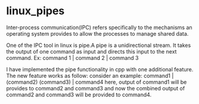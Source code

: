 # linux_pipes

Inter-process communication(IPC) refers specifically to the mechanisms 
an operating system provides to allow the processes to manage shared data.

One of the IPC tool in linux is pipe.A pipe is a unidirectional stream.
It takes the output of one command as input and directs this input to the
next command.
Ex: command 1 | command 2 | command 3

I have implemented the pipe functionality in cpp with one additional feature.
The new feature works as follow:
consider an example: command1 | (command2) (command3) | command4
here, output of command1 will be provides to command2 and command3 and now the
combined output of command2 and command3 will be provided to command4.

